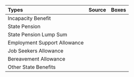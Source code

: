 | Types                                | Source | Boxes      |
|:--------------------------------------------|:-------|:-----------|
| Incapacity Benefit  |   |   |
| State Pension  |   |   |
| State Pension Lump Sum  |   |   |
| Employment Support Allowance  |   |   |
| Job Seekers Allowance  |   |   |
| Bereavement Allowance  |   |   |
| Other State Benefits  |   |   |
